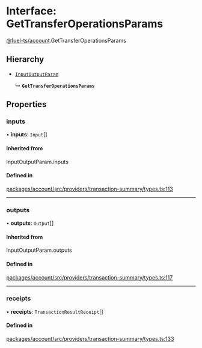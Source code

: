 # Interface: GetTransferOperationsParams

[@fuel-ts/account](/api/Account/index.md).GetTransferOperationsParams

## Hierarchy

- [`InputOutputParam`](/api/Account/index.md#inputoutputparam)

  ↳ **`GetTransferOperationsParams`**

## Properties

### inputs

• **inputs**: `Input`[]

#### Inherited from

InputOutputParam.inputs

#### Defined in

[packages/account/src/providers/transaction-summary/types.ts:113](https://github.com/FuelLabs/fuels-ts/blob/e8cdc9bd/packages/account/src/providers/transaction-summary/types.ts#L113)

___

### outputs

• **outputs**: `Output`[]

#### Inherited from

InputOutputParam.outputs

#### Defined in

[packages/account/src/providers/transaction-summary/types.ts:117](https://github.com/FuelLabs/fuels-ts/blob/e8cdc9bd/packages/account/src/providers/transaction-summary/types.ts#L117)

___

### receipts

• **receipts**: `TransactionResultReceipt`[]

#### Defined in

[packages/account/src/providers/transaction-summary/types.ts:133](https://github.com/FuelLabs/fuels-ts/blob/e8cdc9bd/packages/account/src/providers/transaction-summary/types.ts#L133)

